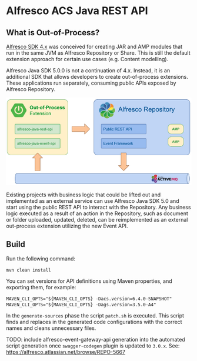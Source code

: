 # Alfresco ACS Java REST API

## What is Out-of-Process?

[Alfresco SDK 4.x](https://github.com/Alfresco/alfresco-sdk) was conceived for creating JAR and AMP
modules that run in the same JVM as Alfresco Repository or Share. This is still the default
extension approach for certain use cases (e.g. Content modelling).

Alfresco Java SDK 5.0.0 is not a continuation of 4.x. Instead, it is an additional SDK that allows
developers to create out-of-process extensions. These applications run separately, consuming public
APIs exposed by Alfresco Repository.

<p align="center">
  <img title="alfresco" alt='alfresco' src='docs/images/simple_integration_diagram.png'></img>
</p>

Existing projects with business logic that could be lifted out and implemented as an external
service can use Alfresco Java SDK 5.0 and start using the public REST API to interact with the
Repository. Any business logic executed as a result of an action in the Repository, such as document
or folder uploaded, updated, deleted, can be reimplemented as an external out-process extension
utilizing the new Event API.

## Build

Run the following command:

```console
mvn clean install
```

You can set versions for API definitions using Maven properties, and exporting them, for example:
```console
MAVEN_CLI_OPTS="${MAVEN_CLI_OPTS} -Dacs.version=6.4.0-SNAPSHOT"
MAVEN_CLI_OPTS="${MAVEN_CLI_OPTS} -Dags.version=3.5.0-A4"
```

In the `generate-sources` phase the script `patch.sh` is executed. This script finds and replaces in the generated code configurations with the correct names and cleans unnecessary files.

TODO: include alfresco-event-gateway-api generation into the automated script generation once `swagger-codegen` plugin is updated to `3.0.x`. See: https://alfresco.atlassian.net/browse/REPO-5667
